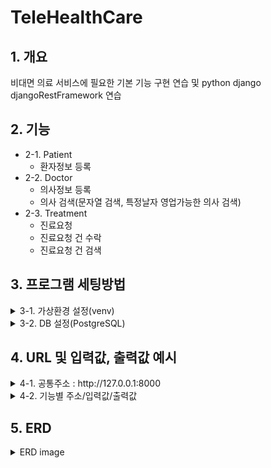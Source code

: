 # TeleHealthCare

## 1. 개요

비대면 의료 서비스에 필요한 기본 기능 구현 연습 및 python django djangoRestFramework 연습

## 2. 기능

- 2-1. Patient<br/>
  - 환자정보 등록<br/>
- 2-2. Doctor<br/>
  - 의사정보 등록<br/>
  - 의사 검색(문자열 검색, 특정날자 영업가능한 의사 검색)<br/>
- 2-3. Treatment<br/>
  - 진료요청<br/>
  - 진료요청 건 수락<br/>
  - 진료요청 건 검색<br/>

## 3. 프로그램 세팅방법

<details>
<summary>3-1. 가상환경 설정(venv)</summary>

- 가상환경 생성 : python -m venv venv
- 가상환경 활성화 : source venv/Script/activate
- 인터프리터 선택 : ctrl+shift+p => python 인터프리터 venv 선택
- 패키지 설치 : pip install -r requirements.txt
</details>

<details>
<summary>3-2. DB 설정(PostgreSQL)</summary>

- root 경로에 .env 생성후 본인의 DB_HOST, DB_USER, DB_NAME, DB_PASSWORD, DB_PORT 세팅
</details>

## 4. URL 및 입력값, 출력값 예시

<details>
<summary>4-1. 공통주소 : http://127.0.0.1:8000</summary>
</details>

<details>
    <summary>4-2. 기능별 주소/입력값/출력값<br/></summary>
        <details>
          <summary> 컬럼 설명</summary>
          - 안내사항 : 타입은 ERD 참고. 시간 작성은 오전, 오후로 구분. 점심시간 12시는 오후12시 / 밤 12시는 오전 12시. 요일은 사용하지 않음.<br/>
          - name[환자 또는 의사 이름] : "홍길동"<br/>
          - hospital[병원명] : "ABC병원"<br/>
          - department[진료과] : "성형외과, 외과"<br/>
  &nbsp; &nbsp; &nbsp; &nbsp; &nbsp; - "," 쉼표로 진료과 구분<br/> 
          - department_selfPay[비급여 진료과] : "다이어트과, 탈모과"<br/>
  &nbsp; &nbsp; &nbsp; &nbsp; &nbsp; - "," 쉼표로 진료과 구분<br/> 
          - time_business[영업요일별 영업시간] : "오전10시~오후7시/오전10시~오후7시/오전10시~오후7시/오전10시~오후7시/오전10시~오후7시/오전11시~오후3시/휴무"<br/>
  &nbsp; &nbsp; &nbsp; &nbsp; &nbsp; - "/" 슬래쉬로 구분, 첫번째 인덱스부터 "월"요일을 의미함. 휴무일 경우 "휴무" 입력. 1시간 단위로만 입력, 출력 가능<br/>
          - time_lunch[점심시간] : "오전11시~오후1시"<br/>
          - isAccepted[의사의 진료요청 수락 여부] : true 또는 false<br/>
          - rezDate[진료요청 일자] : "2023년 11월 13일 오후2시"<br/>
          - rezExpirationDate[진료요청 만료일자] : "2023-11-13 11:47:37"
        </details>
        <details>
          <summary> Patient</summary>
              ① 환자정보 등록<br/>
                - POST요청, 공통주소/patients/<br/>
                - 입력값 : Request Body json<br/>
                <pre>
                ```
                    {
                    "name":"홍길동"
                    }
                ```
                </pre>
                - 출력값 : <br/>
                <pre>
                ```
                    {
                    "patientId":"21qw-23df-21a-43g",
                    "name":"홍길동"
                    }
                ```
                </pre>
        </details>
        <details>
        <summary> Doctor</summary>
              ① 의사정보 등록<br/> 
                - POST요청, 공통주소/doctors/<br/>
                - 입력값 : Request Body json<br/>
                <pre>
                ```
                    {
                    "hospital": "ABC병원",
                    "name": "허준",
                    "department": "성형외과, 외과",
                    "department_selfPay": "다이어트과, 심근경색과",
                    "time_business": "오전10시~오후7시/오전10시~오후7시/오전10시~오후7시/오전10시~오후7시/오전10시~오후7시/오전11시~오후3시/휴무",
                    "time_lunch": "오전11시~오후1시"
                    }
                ```
                </pre>
                - 출력값 : <br/>
                <pre>
                ```
                    {"doctorId":"53sdg-fd3-523g-865tg",
                      - 나머지 입력값과 동일 - 
                    }
                ```
                </pre><br/>
              ② 의사 검색(문자열 검색, 특정날자 영업가능한 의사 검색)<br/>
                - GET요청, 공통주소/search<br/>
                - 입력값 : Query Params / 한가지 혹은 여러개 선택해서 서칭 가능<br/>
                    (1) key-value(병원명) : keyword, ABC병원<br/>
                    (2) key-value(진료과) : keyword, 성형외과<br/>
                    (3) key-value(비급여) : keyword, 심근경색과<br/>
                    (4) key-value(날짜/시간) : datetime, 2023년 11월 13일 오후3시"<br/>
                - 출력값 : <br/>
                <pre>
                ```
                    {
                     "허준" 
                    }
                ```
                </pre>
        </details>
        <details>
          <summary> Treatment</summary>
               ① 진료요청
                - POST요청, 공통주소/treatments/createTreatment<br/>
                - 입력값 : Request Body json<br/>
                <pre>
                ```
                    {
                    "patientId": "c17398a5-6c77-451e-bf52-8c247c08386d",
                    "doctorId": "2b958b6a-e8b9-4528-be88-7c82a7525345",
                    "rezDate": "2023년 11월 15일 오후3시"
                    }
                ```
                </pre>
                - 출력값 : <br/>
                <pre>
                ```
                    {
                    "treatmentId": "3f061250-2826-4186-9ad0-4abae6fb63e3",
                    "patientName": "홍길동",
                    "doctorName": "허준",
                    "rezDate": "2023년 11월 15일 15시00분",
                    "rezExpirationDate": "2023-11-15 15:20:00",
                    "isAccepted": false
                    }
                ```
                </pre>
                <br/>
                ② 진료요청 건 수락 <br/>
                  - PUT요청, 공통주소/treatments/{treatmentId}/acceptTreatment<br/>
                  - 입력값 : Path Param<br/>
                      {treatmentId} : "3f061250-2826-4186-9ad0-4abae6fb63e3"<br/>
                  - 출력값 : <br/>
                  <pre>
                  ```
                      {
                       "treatmentId": "3f061250-2826-4186-9ad0-4abae6fb63e3",
                       "patientName": "홍길동",
                       "doctorName": "허준",
                       "rezDate": "2023년 11월 15일 15시00분",
                       "rezExpirationDate": "2023-11-15 15:20:00",
                       "isAccepted": true
                      }
                  ```
                  </pre>
                  <br/>
                 ③ 진료요청 건 검색<br/>
                  - GET요청, 공통주소/treatments/search<br/>
                  - 입력값 : Query Param<br/>
                  <pre>
                  ```
                     (1) key-value(doctorId) : doctorId, "2b958b6a-e8b9-4528-be88-7c82a7525345"
                  ```
                  </pre>
                  - 출력값 : <br/>
                  <pre>
                  ```
                      [
                       {
                         "treatmentId": "3f061250-2826-4186-9ad0-4abae6fb63e3",
                          "patientName": "홍길동",
                          "doctorName": "허준",
                          "rezDate": "2023년 11월 15일 15시00분",
                          "rezExpirationDate": "2023-11-15 15:20:00",
                          "isAccepted": false
                          },{.."isAccepted":false},{.."isAccepted":false},...
                         ]
                  ```
                  </pre>
        </details>
  </details>
</details>

## 5. ERD

<details>
<summary>ERD image</summary>
  ![image](https://github.com/backEndKwon/teleHealthCare/assets/128948886/9bd1ff25-0ff0-4cc2-be01-82e05e1bd3ee)
</details>
